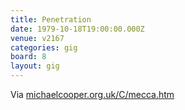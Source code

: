 ```yaml
---
title: Penetration
date: 1979-10-18T19:00:00.000Z
venue: v2167
categories: gig
board: 8
layout: gig
---
```

Via <a rel="nofollow noopener" href="http://michaelcooper.org.uk/C/mecca.htm">michaelcooper.org.uk/C/mecca.htm</a>